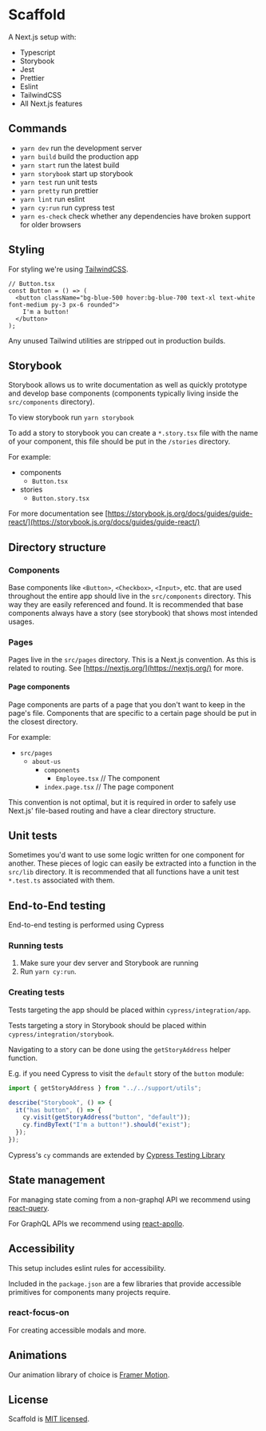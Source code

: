 # Scaffold

A Next.js setup with:

- Typescript
- Storybook
- Jest
- Prettier
- Eslint
- TailwindCSS
- All Next.js features

## Commands

- `yarn dev` run the development server
- `yarn build` build the production app
- `yarn start` run the latest build
- `yarn storybook` start up storybook
- `yarn test` run unit tests
- `yarn pretty` run prettier
- `yarn lint` run eslint
- `yarn cy:run` run cypress test
- `yarn es-check` check whether any dependencies have broken support for older browsers

## Styling

For styling we're using [TailwindCSS](https://tailwindcss.com/).

```tsx
// Button.tsx
const Button = () => (
  <button className="bg-blue-500 hover:bg-blue-700 text-xl text-white font-medium py-3 px-6 rounded">
    I'm a button!
  </button>
);
```

Any unused Tailwind utilities are stripped out in production builds.

## Storybook

Storybook allows us to write documentation as well as quickly prototype and develop base components (components typically living inside the
`src/components` directory).

To view storybook run `yarn storybook`

To add a story to storybook you can create a `*.story.tsx` file with the name of your component, this file
should be put in the `/stories` directory.

For example:

- components
  - `Button.tsx`
- stories
  - `Button.story.tsx`

For more documentation see
[https://storybook.js.org/docs/guides/guide-react/](https://storybook.js.org/docs/guides/guide-react/)

## Directory structure

### Components

Base components like `<Button>`, `<Checkbox>`, `<Input>`, etc. that are used throughout the entire app should
live in the `src/components` directory. This way they are easily referenced and found. It is recommended that
base components always have a story (see storybook) that shows most intended usages.

### Pages

Pages live in the `src/pages` directory. This is a Next.js convention. As this is related to routing. See
[https://nextjs.org/](https://nextjs.org/) for more.

#### Page components

Page components are parts of a page that you don't want to keep in the page's file.
Components that are specific to a certain page should be put in the closest directory.

For example:

- `src/pages`
  - `about-us`
    - `components`
        - `Employee.tsx` // The component
    - `index.page.tsx` // The page component

This convention is not optimal, but it is required in order to safely use Next.js' file-based routing and have
a clear directory structure.

## Unit tests

Sometimes you'd want to use some logic written for one component for another. These pieces of logic can easily
be extracted into a function in the `src/lib` directory. It is recommended that all functions have a unit test `*.test.ts` associated with them.

## End-to-End testing

End-to-end testing is performed using Cypress

### Running tests

1. Make sure your dev server and Storybook are running
2. Run `yarn cy:run`.

### Creating tests

Tests targeting the app should be placed within `cypress/integration/app`.

Tests targeting a story in Storybook should be placed within `cypress/integration/storybook`.

Navigating to a story can be done using the `getStoryAddress` helper function.

E.g. if you need Cypress to visit the `default` story of the `button` module:

```js
import { getStoryAddress } from "../../support/utils";

describe("Storybook", () => {
  it("has button", () => {
    cy.visit(getStoryAddress("button", "default"));
    cy.findByText("I'm a button!").should("exist");
  });
});
```

Cypress's `cy` commands are extended by
[Cypress Testing Library](https://testing-library.com/docs/cypress-testing-library/intro)

## State management

For managing state coming from a non-graphql API we recommend using
[react-query](https://github.com/tannerlinsley/react-query).

For GraphQL APIs we recommend using [react-apollo](https://github.com/apollographql/react-apollo).

## Accessibility

This setup includes eslint rules for accessibility.

Included in the `package.json` are a few libraries that provide accessible primitives for components many projects require.

### react-focus-on
For creating accessible modals and more.

## Animations

Our animation library of choice is [Framer Motion](https://www.framer.com/api/motion/).

## License

Scaffold is [MIT licensed](./LICENSE.md).
